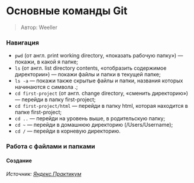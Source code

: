 # Основные команды Git
> Автор: Weeller


### Навигация
- `pwd` (от англ. print working directory, «показать рабочую папку») — покажи, в какой я папке;
- `ls` (от англ. list directory contents, «отобразить содержимое директории») — покажи файлы и папки в текущей папке;
- `ls -a` — покажи также скрытые файлы и папки, названия которых начинаются с символа .;
- `cd first-project` (от англ. change directory, «сменить директорию») — перейди в папку first-project;
- `cd first-project/html` — перейди в папку html, которая находится в папке first-project;
- `cd ..` — перейди на уровень выше, в родительскую папку;
- `cd ~` — перейди в домашнюю директорию (/Users/Username);
- `cd /` — перейди в корневую директорию.


### Работа с файлами и папками

#### Создание


###### Источник: [Яндекс.Практикум](https://practicum.yandex.ru/)
